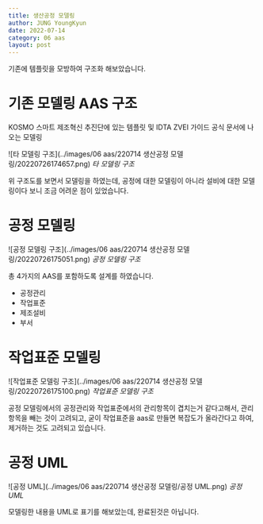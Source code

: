```yaml
---
title: 생산공정 모델링
author: JUNG YoungKyun
date: 2022-07-14
category: 06 aas
layout: post
---
```


기존에 템플릿을 모방하여 구조화 해보았습니다.

# 기존 모델링 AAS 구조

KOSMO 스마트 제조혁신 추진단에 있는 템플릿 및 IDTA ZVEI 가이드 공식 문서에 나오는 모델링

![타 모델링 구조](../images/06 aas/220714 생산공정 모델링/20220726174657.png)
*타 모델링 구조*

위 구조도를 보면서 모델링을 하였는데, 공정에 대한 모델링이 아니라 설비에 대한 모델링이다 보니 조금 어려운 점이 있었습니다.

# 공정 모델링

![공정 모델링 구조](../images/06 aas/220714 생산공정 모델링/20220726175051.png)
*공정 모델링 구조*

총 4가지의 AAS를 포함하도록 설계를 하였습니다.
 
- 공정관리   
- 작업표준
- 제조설비
- 부서

# 작업표준 모델링

![작업표준 모델링 구조](../images/06 aas/220714 생산공정 모델링/20220726175100.png)
*작업표준 모델링 구조*

공정 모델링에서의 공정관리와 작업표준에서의 관리항목이 겹치는거 같다고해서, 관리항목을 빼는 것이 고려되고,
굳이 작업표준을 aas로 만들면 복잡도가 올라간다고 하여, 제거하는 것도 고려되고 있습니다.

# 공정 UML

![공정 UML](../images/06 aas/220714 생산공정 모델링/공정 UML.png)
*공정 UML*

모델링한 내용을 UML로 표기를 해보았는데, 완료된것은 아닙니다.